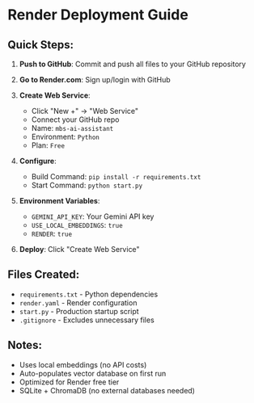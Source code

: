 # Render Deployment Guide

## Quick Steps:

1. **Push to GitHub**: Commit and push all files to your GitHub repository

2. **Go to Render.com**: Sign up/login with GitHub

3. **Create Web Service**:

   - Click "New +" → "Web Service"
   - Connect your GitHub repo
   - Name: `mbs-ai-assistant`
   - Environment: `Python`
   - Plan: `Free`

4. **Configure**:

   - Build Command: `pip install -r requirements.txt`
   - Start Command: `python start.py`

5. **Environment Variables**:

   - `GEMINI_API_KEY`: Your Gemini API key
   - `USE_LOCAL_EMBEDDINGS`: `true`
   - `RENDER`: `true`

6. **Deploy**: Click "Create Web Service"

## Files Created:

- `requirements.txt` - Python dependencies
- `render.yaml` - Render configuration
- `start.py` - Production startup script
- `.gitignore` - Excludes unnecessary files

## Notes:

- Uses local embeddings (no API costs)
- Auto-populates vector database on first run
- Optimized for Render free tier
- SQLite + ChromaDB (no external databases needed)
